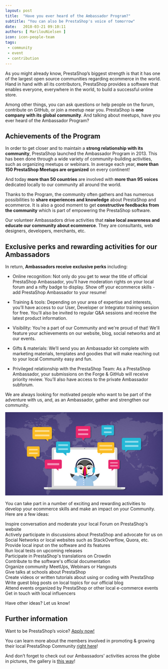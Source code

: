 ```yaml
---
layout: post
title:  "Have you ever heard of the Ambassador Program?"
subtitle: "You can also be PrestaShop's voice of tomorrow"
date:   2018-03-21 09:10:11
authors: [ MarilouNielsen ]
icon: icon-people-team
tags:
 - community
 - event
 - contribution
---
```


As you might already know, PrestaShop’s biggest strength is that it has one of the largest open source communities regarding ecommerce in the world. Hand in hand with all its contributors, PrestaShop provides a software that enables everyone, everywhere in the world, to build a successful online store.

Among other things, you can ask questions or help people on the forum, contribute on GitHub, or join a meetup near you. PrestaShop is **one company with its global community**. And talking about meetups, have you ever heard of the Ambassador Program?


## Achievements of the Program

In order to get closer and to maintain a **strong relationship with its community**, PrestaShop launched the Ambassador Program in 2013. This has been done through a wide variety of community-building activities, such as organizing meetups or webinars. In average each year, **more than 150 PrestaShop Meetups are organized** on every continent!

And today **more than 50 countries** are involved with **more than 95 voices** dedicated locally to our community all around the world. 

Thanks to the Program, the community often gathers and has numerous possibilities to **share experiences and knowledge** about PrestaShop and ecommerce. It is also a good moment to get **constructive feedbacks from the community** which is part of empowering the PrestaShop software.

Our volunteer Ambassadors drive activities that **raise local awareness and educate our community about ecommerce**. They are consultants, web designers, developers, merchants, etc.


## Exclusive perks and rewarding activities for our Ambassadors

In return, **Ambassadors receive exclusive perks** including:

- Online recognition: Not only do you get to wear the title of official PrestaShop Ambassador, you’ll have moderation rights on your local forum and a nifty badge to display. Show off your ecommerce skills - add PrestaShop Ambassador to your resume!

- Training & tools: Depending on your area of expertise and interests, you’ll have access to our User, Developer or Integrator training session for free. You’ll also be invited to regular Q&A sessions and receive the latest product information.

- Visibility: You're a part of our Community and we're proud of that! We'll feature your achievements on our website, blog, social networks and at our events.

- Gifts & materials: We’ll send you an Ambassador kit complete with marketing materials, templates and goodies that will make reaching out to your local Community easy and fun.

- Privileged relationship with the PrestaShop Team: As a PrestaShop Ambassador, your submissions on the Forge & GitHub will receive priority review. You’ll also have access to the private Ambassador subforum.

We are always looking for motivated people who want to be part of the adventure with us, and, as an Ambassador, gather and strengthen our community.

![Ambassadors Program Badge](/assets/images/2018/03/Ambassadors_Program.jpg)

You can take part in a number of exciting and rewarding activities to develop your ecommerce skills and make an impact on your Community. Here are a few ideas:

Inspire conversation and moderate your local Forum on PrestaShop's website
<br>Actively participate in discussions about PrestaShop and advocate for us on Social Networks or local websites such as StackOverflow, Quora, etc.
<br>Provide local input on the software and its features
<br>Run local tests on upcoming releases
<br>Participate in PrestaShop's translations on Crowdin
<br>Contribute to the software's official documentation
<br>Organize community MeetUps, Webinars or Hangouts
<br>Give talks at schools about PrestaShop
<br>Create videos or written tutorials about using or coding with PrestaShop
<br>Write guest blog posts on local topics for our official blog
<br>Attend events organized by PrestaShop or other local e-commerce events
<br>Get in touch with local influencers

Have other ideas? Let us know!


## Further information

Want to be PrestaShop’s voice? [Apply now!](http://ambassadors.prestashop.com/application-form)

You can learn more about the members involved in promoting & growing their local PrestaShop Community [right here](http://ambassadors.prestashop.com/ambassadors)!

And don’t forget to check out our Ambassadors' activities across the globe in pictures, the gallery is [this way](http://ambassadors.prestashop.com/galleries)!
